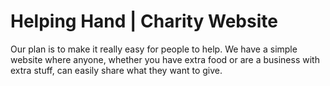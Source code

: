# Helping Hand | Charity Website
 Our plan is to make it really easy for people to help. We have a simple website where anyone, whether you have extra food or are a business with extra stuff, can easily share what they want to give.
